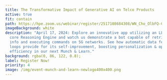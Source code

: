 ```yaml
---
title: The Transformative Impact of Generative AI on Telco Products
active: true
fit: contain
path: https://hpe.zoom.us/webinar/register/2517108684308/WN_Cho_OlbFQ-CehwRJWsWuyg
imageBackground: white
description: "April 17, 2024: Explore an innovative app utilizing an LLM as a
  core Reasoning Engine and watch us demonstrate a bot capable of retrieving
  info and executing commands on 5G networks. See how automatic data feedback
  loops provide for its self-improvement, boosting personalization & operational
  efficiency in our next Munch & Learn."
background: rgba(0, 86, 122, 0.8);
label: Register Now!
priority: 4
image: /img/event-munch-and-learn-newlogo400x400.png
---
```

